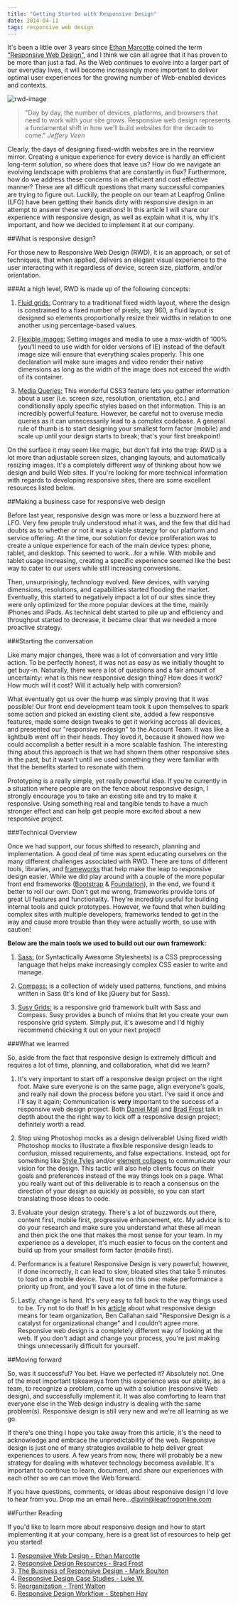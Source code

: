 ```yaml
---
title: "Getting Started with Responsive Design"
date: 2014-04-11
tags: responsive web design
---
```


<!-- Introduction -->
It's been a little over 3 years since <a href="http://ethanmarcotte.com/" target="_blank">Ethan Marcotte</a> coined the term <a href="http://alistapart.com/article/responsive-web-design/" target="_blank
">"Responsive Web Design"</a>, and I think we can all agree that it has proven to be more than just a fad. As the Web continues to evolve into a larger part of our everyday lives, it will become
increasingly more important to deliver optimal user experiences for the growing number of Web-enabled devices and contexts.

<img src="/images/flat-rwd.png" alt="rwd-image">

> "Day by day, the number of devices, platforms, and browsers that need to work with your site grows. Responsive web design represents a fundamental shift in how we'll build websites for the decade to come." *Jeffery Veen*

Clearly, the days of designing fixed-width websites are in the rearview mirror. Creating a unique experience for every device is hardly an efficient long-term solution, so where does that leave us?
How do we navigate an evolving landscape with problems that are constantly in flux? Furthermore, how do we address these concerns in an efficient
and cost effective manner? These are all difficult questions that many successful companies are trying to figure out.  Luckily, the people on our team at Leapfrog Online (LFO) have been getting their
hands dirty with responsive design in an attempt to answer these very questions! In this article I will share our experience with responsive design, as well as explain what it is, why it's important, and
how we decided to implement it at our company.

<!-- Body -->

##What is responsive design?

For those new to Responsive Web Design (RWD), it is an approach, or set of techniques, that when applied, delivers an elegant visual experience to the user interacting with it regardless of device,
screen size, platform, and/or orientation.

###At a high level, RWD is made up of the following concepts:

1. <a href="http://alistapart.com/article/fluidgrids">Fluid grids:</a> Contrary to a traditional fixed width layout, where the design is constrained to
a fixed number of pixels, say 960, a fluid layout is designed so elements proportionally resize their widths in relation to one another using percentage-based values.

2. <a href="http://alistapart.com/article/fluid-images/">Flexible images:</a> Setting images and media to use a max-width of 100% (you'll need to use width for older versions of IE) instead of the default image size will ensure that everything scales properly.  This one declaration will make
sure images and video render their native dimensions as long as the width of the image does not exceed the width of its container.

3. <a href="https://developer.mozilla.org/en-US/docs/Web/Guide/CSS/Media_queries">Media Queries:</a> This wonderful CSS3 feature lets you gather
information about a user (i.e. screen size, resolution, orientation, etc.) and conditionally apply specific styles based on that information.  This is
an incredibly powerful feature. However, be careful not to overuse media queries as it can unnecessarily lead to a complex codebase. A general rule of
thumb is to start designing your smallest form factor (mobile) and scale up until your design starts to break; that's your first breakpoint!

On the surface it may seem like magic, but don't fall into the trap: RWD is a lot more than adjustable screen sizes, changing layouts, and automatically
resizing images. It's a completely different way of thinking about how we design and build Web sites. If you're looking for more technical information
with regards to developing responsive sites, there are some excellent resources listed below.

##Making a business case for responsive web design

Before last year, responsive design was more or less a buzzword here at LFO. Very few people truly understood what it was, and the few that did had
doubts as to whether or not it was a viable strategy for our platform and service offering. At the time, our solution for device proliferation was to create a unique experience for each of the main
device types: phone, tablet, and desktop.  This seemed to work...for a while. With mobile and tablet usage increasing, creating a specific experience
seemed like the best way to cater to our users while still increasing conversions.

Then, unsurprisingly, technology evolved. New devices, with varying dimensions, resolutions, and capabilities started flooding the market. Eventually,
this started to negatively impact a lot of our sites since they were only optimized for the more popular devices at the time, mainly iPhones and iPads. As technical debt started to pile up and efficiency and throughput started to decrease, it became clear that we needed a more
proactive strategy.

###Starting the conversation

Like many major changes, there was a lot of conversation and very little action. To be perfectly honest, it was not as easy as we initially thought to
get buy-in. Naturally, there were a lot of questions and a fair amount of uncertainty: what is this new responsive design thing? How does it work? How
much will it cost? Will it actually help with conversion?

What eventually got us over the hump was simply proving that it was possible! Our front end development team took it upon themselves to spark some
action and picked an existing client site, added a few responsive features, made some design tweaks to get it working accross all devices, and presented our "responsive redesign" to the Account Team. It was like a lightbulb went off in their heads. They loved it, because it showed how we could accomplish a better result in a more scalable fashion. The interesting thing about this approach is that we had shown them other responsive sites in the past, but it wasn't until we used something they were familiar with that the benefits started to resonate with them.

Prototyping is a really simple, yet really powerful idea. If you're currently in a situation where people are on the fence about responsive design, I strongly encourage you to take an existing site and try to make it responsive.  Using something real and tangible tends to have a much stronger effect and can help get people more excited about a new responsive project.

###Technical Overview

Once we had support, our focus shifted to research, planning and implementation. A good deal of time was spent educating ourselves on the many different
challenges associated with RWD. There are tons of different tools, libraries, and <a href="http://usablica.github.io/front-end-
frameworks/compare.html" target="_blank">frameworks</a> that help make the leap to responsive design easier.  While we did play around
with a couple of the more popular front end frameworks  (<a href="http://getbootstrap.com/">Bootstrap</a> & <a href="http://foundation.zurb.com/">
Foundation</a>), in the end, we found it better to roll our own. Don't get me wrong, frameworks provide tons of great UI features and functionality. They're
incredibly useful for building internal tools and quick prototypes. However, we found that when building complex sites with multiple developers, frameworks tended to get in the way and cause more trouble than they were actually worth, so use with caution!

**Below are the main tools we used to build out our own framework:**

1. <a href="http://sass-lang.com/">Sass:</a> (or Syntactically Awesome Stylesheets) is a CSS preprocessing language that helps make increasingly complex
CSS easier to write and manage.

2. <a href="http://compass-style.org/">Compass:</a> is a collection of widely used patterns, functions, and mixins written in Sass (It's kind of like
jQuery but for Sass).

3. <a href="http://susy.oddbird.net/">Susy Grids:</a> is a responsive grid framework built with Sass and Compass.  Susy provides a bunch of mixins that
let you create your own responsive grid system.  Simply put, it's awesome and I'd highly recommend checking it out on your next project!

###What we learned

So, aside from the fact that responsive design is extremely difficult and requires a lot of time, planning, and collaboration, what did we learn?

1. It's very important to start off a responsive design project on the right foot.  Make sure everyone is on the same page, align everyone's goals, and
really nail down the process before you start. I've said it once and I'll say it again; Communication is **very** important to the success of a
responsive web design project.  Both <a href="http://danielmall.com/articles/responsive-mobile-entertainment-weekly/" target="_blank">Daniel Mall</a>
and <a href="http://bradfrostweb.com/blog/post/entertainment-weekly/">Brad Frost</a> talk in depth about the the right way to kick off a responsive
design project; definitely worth a read.

2. Stop using Photoshop mocks as a design deliverable!  Using fixed width Photoshop mocks to illustrate a flexible responsive design leads to confusion,
missed requirements, and false expectations. Instead, opt for something like <a href="http://styletil.es/">Style Tyles</a> and/or <a
href="http://danielmall.com/articles/rif-element-collages/">element collages</a> to communicate your vision for the design.  This tactic will also help
clients focus on their goals and preferences instead of the way things look on a page.  What you really want out of this deliverable is to reach a
consensus on the direction of your design as quickly as possible, so you can start translating those ideas to code.

3. Evaluate your design strategy. There's a lot of buzzwords out there, content first, mobile first, progressive enhancement, etc. My advice is to do your
research and make sure you understand what these all mean and then pick the one that makes the most sense for your team. In my experience as a
developer, it's much easier to focus on the content and build up from your smallest form factor (mobile first).

4. Performance is a feature! Responsive Design is very powerful; however, if done incorrectly, it can lead to slow, bloated sites that take 5 minutes to
load on a mobile device. Trust me on this one: make performance a priority up front, and you'll save a lot of time in the future.

5. Lastly, change is hard. It's very easy to fall back to the way things used to be. Try not to do that! In his <a href="http://www.creativebloq.
com/business/what-responsive-web-design-means-team-organisation-11410353" target="_blank">article</a> about what responsive design means for team
organization, Ben Callahan said "Responsive Design is a catalyst for organizational change" and I couldn't agree more.  Responsive web design is a
completely different way of looking at the web. If you don't adapt and change your process, you're just making things unnecessarily difficult for
yourself.

<!-- Conclusion -->

##Moving forward

So, was it successful? You bet. Have we perfected it? Absolutely not.  One of the most important takeaways from this experience was our ability, as a
team, to recognize a problem, come up with a solution (responsive Web design), and successfully implement it.  It was also comforting to learn that
everyone else in the Web design industry is dealing with the same problem(s). Responsive design is
still very new and we're all learning as we go.

If there's one thing I hope you take away from this article, it's the need to acknowledge and embrace the unpredictability of the web. Responsive design is
just one of many strategies available to help deliver great experiences to users. A few years from now, there will probably be a new strategy for
dealing with whatever technology becomess available. It's important to continue to learn, document, and share our experiences with each other so we
can move the Web forward.

 If you have questions, comments, or
ideas about responsive design I'd love to hear from you. Drop me an email here...<a href="mailto:dlavin@leapfrogonline.com">dlavin@leapfrogonline.com</a>

##Further Reading

If you'd like to learn more about responsive design and how to start implementing it at your company, here is a great list of resources to help get you started!

1. <a href="http://alistapart.com/article/responsive-web-design/">Responsive Web Design - Ethan Marcotte</a>
2. <a href="http://bradfrost.github.io/this-is-responsive/resources.html">Responsive Design Resources - Brad Frost </a>
3. <a href="http://markboulton.co.uk/journal/thebusinessofrwd">The Business of Responsive Design - Mark Boulton</a>
4. <a href="http://www.lukew.com/ff/entry.asp?1691 ">Responsive Design Case Studies - Luke W.</a>
5. <a href="http://trentwalton.com/2013/04/10/reorganization">Reorganization - Trent Walton</a>
6. <a href="http://www.amazon.com/Responsive-Design-Workflow-Stephen-Hay/dp/0321887867">Responsive Design Workflow - Stephen Hay</a>
